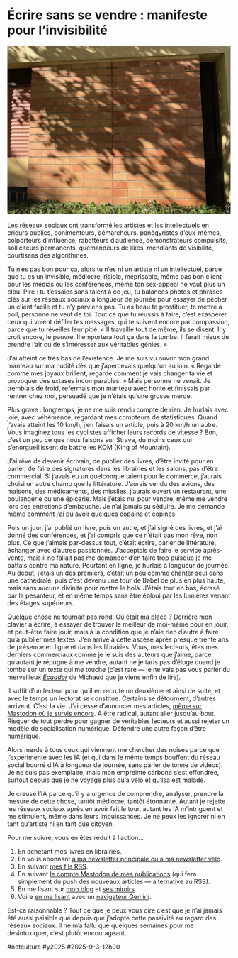 # Écrire sans se vendre : manifeste pour l’invisibilité

![Invisible](_i/2025-09-03-101021.webp)

Les réseaux sociaux ont transformé les artistes et les intellectuels en crieurs publics, bonimenteurs, démarcheurs, panégyristes d’eux-mêmes, colporteurs d’influence, rabatteurs d’audience, démonstrateurs compulsifs, solliciteurs permanents, quémandeurs de likes, mendiants de visibilité, courtisans des algorithmes.

Tu n’es pas bon pour ça, alors tu n’es ni un artiste ni un intellectuel, parce que tu es un invisible, médiocre, risible, méprisable, même pas bon client pour les médias ou les conférences, même ton sex-appeal ne vaut plus un clou. Pire : tu t’essaies sans talent à ce jeu, tu balances photos et phrases clés sur les réseaux sociaux à longueur de journée pour essayer de pêcher un client facile et tu n’y parviens pas. Tu as beau te prostituer, te mettre à poil, personne ne veut de toi. Tout ce que tu réussis à faire, c’est exaspérer ceux qui voient défiler tes messages, qui te suivent encore par compassion, parce que tu réveilles leur pitié. « Il travaille tout de même, ils se disent. Il y croit encore, le pauvre. Il emportera tout ça dans la tombe. Il ferait mieux de prendre l’air ou de s’intéresser aux véritables génies. »

J’ai atteint ce très bas de l’existence. Je me suis vu ouvrir mon grand manteau sur ma nudité dès que j’apercevais quelqu’un au loin. « Regarde comme mes joyaux brillent, regarde comment je vais changer ta vie et provoquer des extases incomparables. » Mais personne ne venait. Je tremblais de froid, refermais mon manteau avec honte et finissais par rentrer chez moi, persuadé que je n’étais qu’une grosse merde.

Plus grave : longtemps, je ne me suis rendu compte de rien. Je hurlais avec joie, avec véhémence, regardant mes compteurs de statistiques. Quand j’avais atteint les 10 km/h, j’en faisais un article, puis à 20 km/h un autre. Vous imaginez tous les cyclistes afficher leurs records de vitesse ? Bon, c’est un peu ce que nous faisons sur Strava, du moins ceux qui s’enorgueillissent de battre les KOM (King of Mountain).

J’ai rêvé de devenir écrivain, de publier des livres, d’être invité pour en parler, de faire des signatures dans les librairies et les salons, pas d’être commercial. Si j’avais eu un quelconque talent pour le commerce, j’aurais choisi un autre champ que la littérature. J’aurais vendu des avions, des maisons, des médicaments, des missiles, j’aurais ouvert un restaurant, une boulangerie ou une épicerie. Mais j’étais nul pour vendre, même me vendre lors des entretiens d’embauche. Je n’ai jamais su séduire. Je me demande même comment j’ai pu avoir quelques copains et copines.

Puis un jour, j’ai publié un livre, puis un autre, et j’ai signé des livres, et j’ai donné des conférences, et j’ai compris que ce n’était pas mon rêve, non plus. Ce que j’aimais par-dessus tout, c’était écrire, parler de littérature, échanger avec d’autres passionnés. J’acceptais de faire le service après-vente, mais il ne fallait pas me demander d’en faire trop puisque je me battais contre ma nature. Pourtant en ligne, je hurlais à longueur de journée. Au début, j’étais un des premiers, c’était un peu comme chanter seul dans une cathédrale, puis c’est devenu une tour de Babel de plus en plus haute, mais sans aucune divinité pour mettre le holà. J’étais tout en bas, écrasé par la pesanteur, et en même temps sans être ébloui par les lumières venant des étages supérieurs.

Quelque chose ne tournait pas rond. Où était ma place ? Derrière mon clavier à écrire, à essayer de trouver le meilleur de moi-même pour en jouir, et peut-être faire jouir, mais à la condition que je n’aie rien d’autre à faire qu’à publier mes textes. J’en arrive à cette ascèse après presque trente ans de présence en ligne et dans les librairies. Vous, mes lecteurs, êtes mes derniers commerciaux comme je le suis des auteurs que j’aime, parce qu’autant je répugne à me vendre, autant ne je taris pas d’éloge quand je tombe sur un texte qui me touche (c’est rare — je ne vais pas vous parler du merveilleux [*Ecuador*](https://fr.wikipedia.org/wiki/Ecuador) de Michaud que je viens enfin de lire).

Il suffit d’un lecteur pour qu’il en recrute un deuxième et ainsi de suite, et avec le temps un lectorat se constitue. Certains se détournent, d’autres arrivent. C’est la vie. J’ai cessé d’annoncer mes articles, [même sur Mastodon où je survis encore](https://mamot.fr/@tcrouzet). À être radical, autant aller jusqu’au bout. Risquer de tout perdre pour gagner de véritables lecteurs et aussi rejeter un modèle de socialisation numérique. Défendre une autre façon d’être numérique.

Alors merde à tous ceux qui viennent me chercher des noises parce que j’expérimente avec les IA (et qui dans le même temps bouffent du réseau social bourré d’IA à longueur de journée, sans parler de tonne de vidéos). Je ne suis pas exemplaire, mais mon empreinte carbone s’est effondrée, surtout depuis que je ne voyage plus qu’à vélo et qu’Isa est malade.

Je creuse l’IA parce qu’il y a urgence de comprendre, analyser, prendre la mesure de cette chose, tantôt médiocre, tantôt étonnante. Autant je rejette les réseaux sociaux après en avoir fait le tour, autant les IA m’intriguent et me stimulent, même dans leurs impuissances. Je ne peux les ignorer ni en tant qu’artiste ni en tant que citoyen.

Pour me suivre, vous en êtes réduit à l’action…

1. En achetant mes livres en librairies.
2. En vous abonnant [à ma newsletter principale ou à ma newsletter vélo](https://tcrouzet.com/page/abonnement-par-mail/).
3. En suivant [mes fils RSS](https://tcrouzet.com/page/abonnement-par-mail/).
4. En suivant [le compte Mastodon de mes publications](https://mastodon.social/@newscrouzet) (qui fera simplement du push des nouveaux articles — alternative au RSS).
5. En me lisant sur [mon blog](https://tcrouzet.com/) et [ses miroirs](https://static.tcrouzet.com/).
6. Voire [en me lisant](gemini://gemini.tcrouzet.com/) avec un [navigateur Gemini](https://gmi.skyjake.fi/lagrange/).

Est-ce raisonnable ? Tout ce que je peux vous dire c’est que je n’ai jamais été aussi paisible que depuis que j’adopte cette passivité au regard des réseaux sociaux. Il ne m’a fallu que quelques semaines pour me désintoxiquer, c’est plutôt encourageant.

#netculture #y2025 #2025-9-3-12h00
